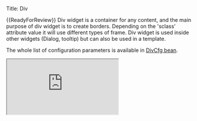 Title: Div


{{ReadyForReview}}
Div widget is a container for any content, and the main purpose of div widget is to create borders. Depending on the 'sclass' attribute value it will use different types of frame. Div widget is used inside other widgets (Dialog, tooltip) but can also be used in a template. 

<script src='http://snippets.ariatemplates.com/snippets/%VERSION%/widgets/div/Snippet.tpl' defer></script>

The whole list of configuration parameters is available in [DivCfg bean](http://ariatemplates.com/api/#aria.widgets.CfgBeans:DivCfg).

<iframe class='samples' src='http://snippets.ariatemplates.com/samples/%VERSION%/widgets/div/' />

## Styling
You can easily change the style of div widget by setting sclass attribute to 'basic','errortip','list','dlg'.

<iframe class='samples' src='http://snippets.ariatemplates.com/samples/%VERSION%/widgets/div/styling/' />

## Binding
Div widget allows to bind the tooltip property only.

For more information please read the article on [widget bindings](widget_bindings).

<iframe class='samples' src='http://snippets.ariatemplates.com/samples/%VERSION%/widgets/div/binding/' />